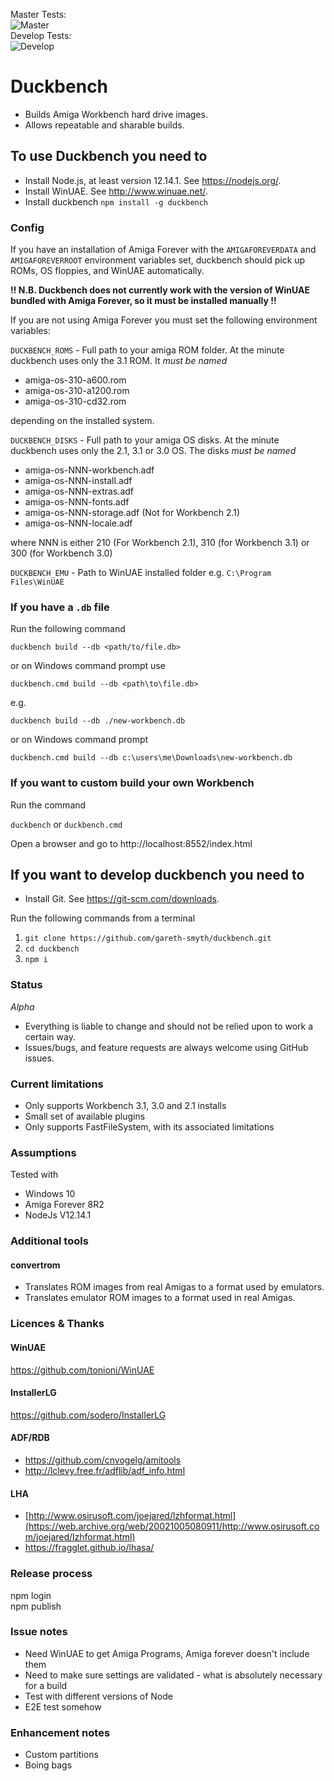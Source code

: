 Master Tests:  
![Master](https://github.com/gareth-smyth/duckbench/workflows/Test/badge.svg?branch=master)  
Develop Tests:   
![Develop](https://github.com/gareth-smyth/duckbench/workflows/Test/badge.svg?branch=develop)  

# Duckbench
 * Builds Amiga Workbench hard drive images. 
 * Allows repeatable and sharable builds.

## To use Duckbench you need to
* Install Node.js, at least version 12.14.1.  See https://nodejs.org/.
* Install WinUAE. See http://www.winuae.net/.
* Install duckbench `npm install -g duckbench`

### Config
If you have an installation of Amiga Forever with the `AMIGAFOREVERDATA` and `AMIGAFOREVERROOT` environment
variables set, duckbench should pick up ROMs, OS floppies, and WinUAE automatically. 

**!! N.B. Duckbench does not currently work with the version of WinUAE bundled with Amiga Forever, so it must be installed manually !!**

If you are not using Amiga Forever you must set the following environment variables:

`DUCKBENCH_ROMS` - Full path to your amiga ROM folder.  At the minute duckbench uses only the 3.1 ROM. It *must be named* 
* amiga-os-310-a600.rom
* amiga-os-310-a1200.rom
* amiga-os-310-cd32.rom

depending on the installed system.
  
`DUCKBENCH_DISKS` - Full path to your amiga OS disks.  At the minute duckbench uses only the 2.1, 3.1 or 3.0 OS. The disks *must be named* 
* amiga-os-NNN-workbench.adf
* amiga-os-NNN-install.adf
* amiga-os-NNN-extras.adf
* amiga-os-NNN-fonts.adf
* amiga-os-NNN-storage.adf (Not for Workbench 2.1)
* amiga-os-NNN-locale.adf

where NNN is either 210 (For Workbench 2.1), 310 (for Workbench 3.1) or 300 (for Workbench 3.0)
  
`DUCKBENCH_EMU` -  Path to WinUAE installed folder e.g. `C:\Program Files\WinUAE`

### If you have a `.db` file
Run the following command

`duckbench build --db <path/to/file.db>` 

or on Windows command prompt use

`duckbench.cmd build --db <path\to\file.db>`
 
e.g. 

`duckbench build --db ./new-workbench.db`

or on Windows command prompt

`duckbench.cmd build --db c:\users\me\Downloads\new-workbench.db`

### If you want to custom build your own Workbench
Run the command
 
`duckbench` or `duckbench.cmd`

Open a browser and go to http://localhost:8552/index.html


## If you want to develop duckbench you need to 
* Install Git.  See https://git-scm.com/downloads.

Run the following commands from a terminal
1. `git clone https://github.com/gareth-smyth/duckbench.git`
2. `cd duckbench`
3. `npm i`

### Status
*Alpha*  
* Everything is liable to change and should not be relied upon to work a certain way.  
* Issues/bugs, and feature requests are always welcome using GitHub issues.

### Current limitations
* Only supports Workbench 3.1, 3.0 and 2.1 installs
* Small set of available plugins
* Only supports FastFileSystem, with its associated limitations

### Assumptions
Tested with
- Windows 10
- Amiga Forever 8R2
- NodeJs V12.14.1

### Additional tools
#### convertrom
 * Translates ROM images from real Amigas to a format used by emulators.
 * Translates emulator ROM images to a format used in real Amigas. 

### Licences & Thanks

#### WinUAE
https://github.com/tonioni/WinUAE

#### InstallerLG
https://github.com/sodero/InstallerLG

#### ADF/RDB
* https://github.com/cnvogelg/amitools
* http://lclevy.free.fr/adflib/adf_info.html

#### LHA
* [http://www.osirusoft.com/joejared/lzhformat.html](https://web.archive.org/web/20021005080911/http://www.osirusoft.com/joejared/lzhformat.html)
* https://fragglet.github.io/lhasa/

### Release process
npm login  
npm publish  
  
### Issue notes
* Need WinUAE to get Amiga Programs, Amiga forever doesn't include them
* Need to make sure settings are validated - what is absolutely necessary for a build
* Test with different versions of Node
* E2E test somehow

### Enhancement notes
* Custom partitions
* Boing bags
